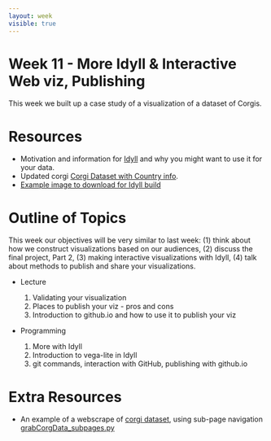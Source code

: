 ```yaml
---
layout: week
visible: true
---
```


# Week 11 - More Idyll & Interactive Web viz, Publishing

This week we built up a case study of a visualization of a dataset of Corgis.

# Resources

 * Motivation and information for <a href="https://www.youtube.com/watch?v=KnPe6dZuwlg">Idyll</a> and why you might want to use it for your data.
 * Updated corgi <a href="corg/corgiData_countries.json" download>Corgi Dataset with Country info</a>.
 * <a href='images/imgcropped.png' download>Example image to download for Idyll build</a>


# Outline of Topics

This week our objectives will be very similar to last week: (1) think about how we construct visualizations based on our audiences, (2) discuss the final project, Part 2, (3) making interactive visualizations with Idyll, (4) talk about methods to publish and share your visualizations.

 * Lecture
   1. Validating your visualization
   1. Places to publish your viz - pros and cons
   1. Introduction to github.io and how to use it to publish your viz

 * Programming
   1. More with Idyll
   1. Introduction to vega-lite in Idyll
   1. git commands, interaction with GitHub, publishing with github.io



# Extra Resources

 * An example of a webscrape of <a href="http://www.cardiped.net/browseDogs.php">corgi dataset</a>, using sub-page navigation <a href="corg/grabCorgData_subpages.py">grabCorgData_subpages.py</a>

